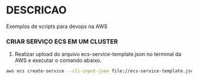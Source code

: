 # DESCRICAO
Exemplos de scripts para devops na AWS


### CRIAR SERVIÇO ECS EM UM CLUSTER

1. Realizar upload do arquivo ecs-service-template.json no terminal da AWS e executar o comando abaixo. 

```bash
aws ecs create-service --cli-input-json file://ecs-service-template.json
```

